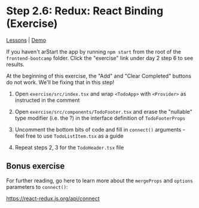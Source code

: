 # Step 2.6: Redux: React Binding (Exercise)

[Lessons](../../) | [Demo](../demo/)

If you haven't arStart the app by running `npm start` from the root of the `frontend-bootcamp` folder. Click the "exercise" link under day 2 step 6 to see results.

At the beginning of this exercise, the "Add" and "Clear Completed" buttons do not work. We'll be fixing that in this step!

1. Open `exercise/src/index.tsx` and wrap `<TodoApp>` with `<Provider>` as instructed in the comment

2. Open `exercise/src/components/TodoFooter.tsx` and erase the "nullable" type modifier (i.e. the ?) in the interface definition of `TodoFooterProps`

3. Uncomment the bottom bits of code and fill in `connect()` arguments - feel free to use `TodoListItem.tsx` as a guide

4. Repeat steps 2, 3 for the `TodoHeader.tsx` file

## Bonus exercise

For further reading, go here to learn more about the `mergeProps` and `options` parameters to `connect()`:

https://react-redux.js.org/api/connect
